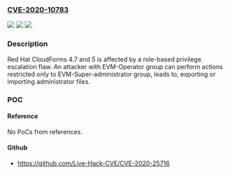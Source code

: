 ### [CVE-2020-10783](https://cve.mitre.org/cgi-bin/cvename.cgi?name=CVE-2020-10783)
![](https://img.shields.io/static/v1?label=Product&message=CloudForms&color=blue)
![](https://img.shields.io/static/v1?label=Version&message=4.7%20and%205%20&color=brightgreen)
![](https://img.shields.io/static/v1?label=Vulnerability&message=Improper%20Access%20Control&color=brightgreen)

### Description

Red Hat CloudForms 4.7 and 5 is affected by a role-based privilege escalation flaw. An attacker with EVM-Operator group can perform actions restricted only to EVM-Super-administrator group, leads to, exporting or importing administrator files.

### POC

#### Reference
No PoCs from references.

#### Github
- https://github.com/Live-Hack-CVE/CVE-2020-25716

